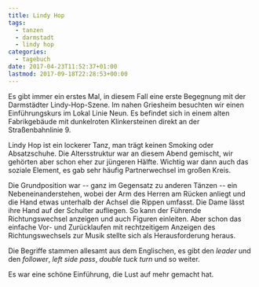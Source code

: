 ```yaml
---
title: Lindy Hop
tags: 
  - tanzen
  - darmstadt
  - lindy hop
categories:
  - tagebuch
date: 2017-04-23T11:52:37+01:00
lastmod: 2017-09-18T22:28:53+00:00
---
```

Es gibt immer ein erstes Mal, in diesem Fall eine erste Begegnung mit der Darmstädter Lindy-Hop-Szene. Im nahen Griesheim besuchten wir einen Einführungskurs im Lokal Linie Neun. Es befindet sich in einem alten Fabrikgebäude mit dunkelroten Klinkersteinen direkt an der Straßenbahnlinie 9. 

<!--more-->

Lindy Hop ist ein lockerer Tanz, man trägt keinen Smoking oder Absatzschuhe. Die Altersstruktur war an diesem Abend gemischt, wir gehörten aber schon eher zur jüngeren Hälfte. Wichtig war dann auch das soziale Element, es gab sehr häufig Partnerwechsel im großen Kreis. 

Die Grundposition war -- ganz im Gegensatz zu anderen Tänzen -- ein Nebeneinanderstehen, wobei der Arm des Herren am Rücken anliegt und die Hand etwas unterhalb der Achsel die Rippen umfasst. Die Dame lässt ihre Hand auf der Schulter aufliegen. So kann der Führende Richtungswechsel anzeigen und auch Figuren einleiten. Aber schon das einfache Vor- und Zurücklaufen mit rechtzeitigem Anzeigen des Richtungswechsels zur Musik stellte sich als Herausforderung heraus. 

Die Begriffe stammen allesamt aus dem Englischen, es gibt den _leader_ und den _follower_, _left side pass_, _double tuck turn_ und so weiter. 

Es war eine schöne Einführung, die Lust auf mehr gemacht hat. 